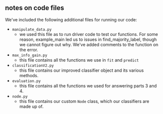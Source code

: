 ## notes on code files

We've included the following additional files for running our code:
- `manipulate_data.py` 
  - we used this file as to run driver code to test our functions. For some reason, example_main led us to issues in find_majority_label, though we cannot figure out why. We've added comments to the function on the error.  
- `max_info_gain.py` 
  - this file contains all the functions we use in `fit` and `predict`
- `classificationV2.py`
  - this file contains our improved classifier object and its various methods.
- `evaluation.py`
  - this file contains all the functions we used for answering parts 3 and 4.
- `node.py`
  - this file contains our custom `Node` class, which our classifiers are made up of.
